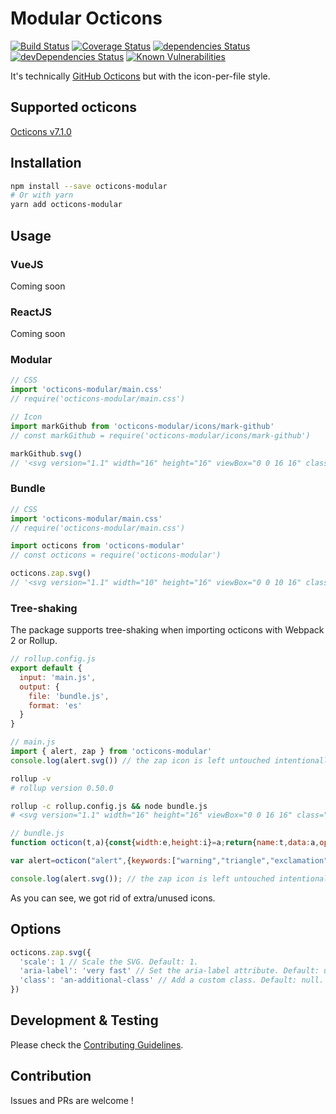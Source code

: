 # Modular Octicons
[![Build Status](https://travis-ci.org/hiendv/octicons-modular.svg?branch=master)](https://travis-ci.org/hiendv/octicons-modular) [![Coverage Status](https://coveralls.io/repos/github/hiendv/octicons-modular/badge.svg?branch=master)](https://coveralls.io/github/hiendv/octicons-modular?branch=master) [![dependencies Status](https://david-dm.org/hiendv/octicons-modular/status.svg)](https://david-dm.org/hiendv/octicons-modular) [![devDependencies Status](https://david-dm.org/hiendv/octicons-modular/dev-status.svg)](https://david-dm.org/hiendv/octicons-modular?type=dev) [![Known Vulnerabilities](https://snyk.io/test/github/hiendv/octicons-modular/badge.svg)](https://snyk.io/test/github/hiendv/octicons-modular)

It's technically [GitHub Octicons](https://github.com/primer/octicons) but with the icon-per-file style.

## Supported octicons
[Octicons v7.1.0](https://github.com/primer/octicons/tree/v7.1.0/lib/svg)

## Installation
```bash
npm install --save octicons-modular
# Or with yarn
yarn add octicons-modular
```

## Usage
### VueJS
Coming soon

### ReactJS
Coming soon

### Modular
```js
// CSS
import 'octicons-modular/main.css'
// require('octicons-modular/main.css')

// Icon
import markGithub from 'octicons-modular/icons/mark-github'
// const markGithub = require('octicons-modular/icons/mark-github')

markGithub.svg()
// '<svg version="1.1" width="16" height="16" viewBox="0 0 16 16" class="octicon octicon-mark-github" aria-hidden="true"><path fill-rule="evenodd" d="M8 0C3.58 0 0 3.58 0 8c0 3.54 2.29 6.53 5.47 7.59.4.07.55-.17.55-.38 0-.19-.01-.82-.01-1.49-2.01.37-2.53-.49-2.69-.94-.09-.23-.48-.94-.82-1.13-.28-.15-.68-.52-.01-.53.63-.01 1.08.58 1.23.82.72 1.21 1.87.87 2.33.66.07-.52.28-.87.51-1.07-1.78-.2-3.64-.89-3.64-3.95 0-.87.31-1.59.82-2.15-.08-.2-.36-1.02.08-2.12 0 0 .67-.21 2.2.82.64-.18 1.32-.27 2-.27.68 0 1.36.09 2 .27 1.53-1.04 2.2-.82 2.2-.82.44 1.1.16 1.92.08 2.12.51.56.82 1.27.82 2.15 0 3.07-1.87 3.75-3.65 3.95.29.25.54.73.54 1.48 0 1.07-.01 1.93-.01 2.2 0 .21.15.46.55.38A8.013 8.013 0 0 0 16 8c0-4.42-3.58-8-8-8z"></path></svg>'
```

### Bundle
```js
// CSS
import 'octicons-modular/main.css'
// require('octicons-modular/main.css')

import octicons from 'octicons-modular'
// const octicons = require('octicons-modular')

octicons.zap.svg()
// '<svg version="1.1" width="10" height="16" viewBox="0 0 10 16" class="octicon octicon-zap" aria-hidden="true"><path fill-rule="evenodd" d="M10 7H6l3-7-9 9h4l-3 7z"></path></svg>'
```

### Tree-shaking
The package supports tree-shaking when importing octicons with Webpack 2 or Rollup.
```js
// rollup.config.js
export default {
  input: 'main.js',
  output: {
    file: 'bundle.js',
    format: 'es'
  }
}
```

```js
// main.js
import { alert, zap } from 'octicons-modular'
console.log(alert.svg()) // the zap icon is left untouched intentionally
```

```bash
rollup -v
# rollup version 0.50.0

rollup -c rollup.config.js && node bundle.js
# <svg version="1.1" width="16" height="16" viewBox="0 0 16 16" class="octicon octicon-alert" aria-hidden="true"><path fill-rule="evenodd" d="M8.865 1.52c-.18-.31-.51-.5-.87-.5s-.69.19-.87.5L.275 13.5c-.18.31-.18.69 0 1 .19.31.52.5.87.5h13.7c.36 0 .69-.19.86-.5.17-.31.18-.69.01-1L8.865 1.52zM8.995 13h-2v-2h2v2zm0-3h-2V6h2v4z"></path></svg>
```

```js
// bundle.js
function octicon(t,a){const{width:e,height:i}=a;return{name:t,data:a,options:{version:"1.1",width:e,height:i,viewBox:`0 0 ${e} ${i}`,class:`octicon octicon-${t}`,"aria-hidden":"true"},svg(t){return`<svg ${this.attrs(t)}>${this.data.path}</svg>`},attrs(t){let a=Object.assign({},this.options,t);return t?(this.attrLabel(a,t["aria-label"]), this.attrClass(a,t.class), this.attrScale(a,t.scale), this.attrsFormat(a)):this.attrsFormat(a)},attrLabel(t,a){a&&(t["aria-label"]=a, t.role="img", delete t["aria-hidden"]);},attrClass(t,a){a&&(t.class=`octicon octicon-${this.name} ${a}`);},attrScale(t,a){let e=0===a?0:parseFloat(a)||1,i=e*parseInt(t.width),s=e*parseInt(t.height);t.width=Number(i.toFixed(2)), t.height=Number(s.toFixed(2)), delete t.scale;},attrsFormat:t=>Object.keys(t).map(a=>`${a}="${t[a]}"`).join(" ").trim()}}

var alert=octicon("alert",{keywords:["warning","triangle","exclamation","point"],path:'<path fill-rule="evenodd" d="M8.865 1.52c-.18-.31-.51-.5-.87-.5s-.69.19-.87.5L.275 13.5c-.18.31-.18.69 0 1 .19.31.52.5.87.5h13.7c.36 0 .69-.19.86-.5.17-.31.18-.69.01-1L8.865 1.52zM8.995 13h-2v-2h2v2zm0-3h-2V6h2v4z"></path>',height:"16",width:"16"});

console.log(alert.svg()); // the zap icon is left untouched intentionally
```
As you can see, we got rid of extra/unused icons.

## Options
```js
octicons.zap.svg({
  'scale': 1 // Scale the SVG. Default: 1.
  'aria-label': 'very fast' // Set the aria-label attribute. Default: undefined.
  'class': 'an-additional-class' // Add a custom class. Default: null.
})
```

## Development & Testing
Please check the [Contributing Guidelines](https://github.com/hiendv/octicons-modular/blob/master/CONTRIBUTING.md).

## Contribution
Issues and PRs are welcome !

